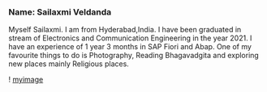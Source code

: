 ### Name: Sailaxmi Veldanda

Myself Sailaxmi. I am from Hyderabad,India. I have been graduated in stream of Electronics and Communication Engineering in the year 2021. I have an experience of 1 year 3 months in SAP Fiori and Abap. One of my favourite things to do is Photography, Reading Bhagavadgita and exploring new places mainly Religious places.

! [myimage](Image.jpeg)
